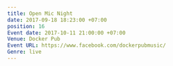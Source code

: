 ```yaml
---
title: Open Mic Night
date: 2017-09-18 18:23:00 +07:00
position: 16
Event date: 2017-10-11 21:00:00 +07:00
Venue: Docker Pub
Event URL: https://www.facebook.com/dockerpubmusic/
Genre: live
---
```


